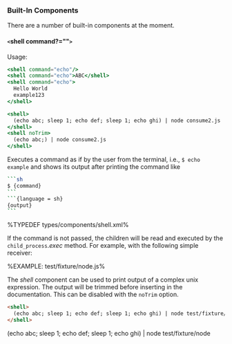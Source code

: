 ### Built-In Components

There are a number of built-in components at the moment.

#### `<`shell command?=""`>`

Usage:

```jsx
<shell command="echo"/>
<shell command="echo">ABC</shell>
<shell command="echo">
  Hello World
  example123
</shell>

<shell>
  (echo abc; sleep 1; echo def; sleep 1; echo ghi) | node consume2.js
</shell>
<shell noTrim>
  (echo abc;) | node consume2.js
</shell>
```

Executes a command as if by the user from the terminal, i.e., `$ echo example` and shows its output after printing the command like

````sh
```sh
$ {command}
```
```{language = sh}
{output}
```
````

%TYPEDEF types/components/shell.xml%

If the command is not passed, the children will be read and executed by the `child_process`._exec_ method. For example, with the following simple receiver:

%EXAMPLE: test/fixture/node.js%

The _shell_ component can be used to print output of a complex unix expression. The output will be trimmed before inserting in the documentation. This can be disabled with the `noTrim` option.

```html
<shell>
  (echo abc; sleep 1; echo def; sleep 1; echo ghi) | node test/fixture/node
</shell>
```

<shell>
  (echo abc; sleep 1; echo def; sleep 1; echo ghi) | node test/fixture/node
</shell>